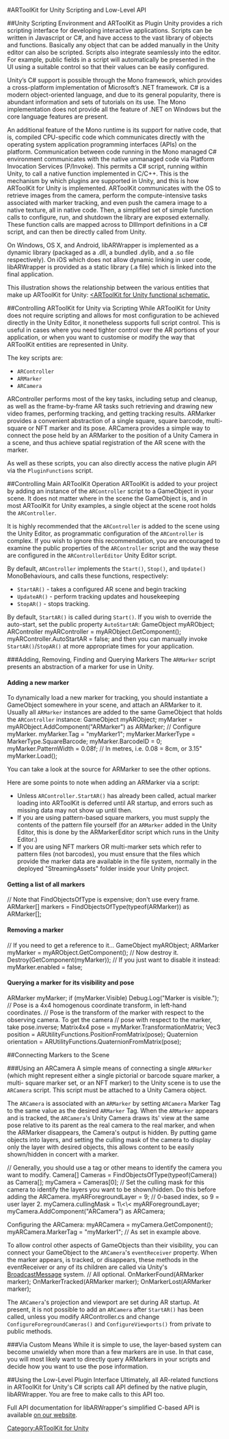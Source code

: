 #ARToolKit for Unity Scripting and Low-Level API

##Unity Scripting Environment and ARToolKit as Plugin
Unity provides a rich scripting interface for developing interactive applications. Scripts can be written in Javascript or C\#, and have access to the vast library of objects and functions. Basically any object that can be added manually in the Unity editor can also be scripted. Scripts also integrate seamlessly into the editor. For example, public fields in a script will automatically be presented in the UI using a suitable control so that their values can be easily configured.

Unity’s C\# support is possible through the Mono framework, which provides a cross-platform implementation of Microsoft’s .NET framework. C\# is a modern object-oriented language, and due to its general popularity, there is abundant information and sets of tutorials on its use. The Mono implementation does not provide all the feature of .NET on Windows but the core language features are present.

An additional feature of the Mono runtime is its support for native code, that is, compiled CPU-specific code which communicates directly with the operating system application programming interfaces (APIs) on the platform. Communication between code running in the Mono managed C\# environment communicates with the native unmanaged code via Platform Invocation Services (P/Invoke). This permits a C\# script, running within Unity, to call a native function implemented in C/C++. This is
the mechanism by which plugins are supported in Unity, and this is how ARToolKit for Unity is implemented. ARToolKit communicates with the OS to retrieve images from the camera, perform the compute-intensive tasks associated with marker tracking, and even push the camera image to a native texture, all in native code. Then, a simplified set of simple function calls to configure, run, and shutdown the library are exposed externally. These function calls are mapped across to DllImport definitions in a C\# script, and can then be directly called from Unity.

On Windows, OS X, and Android, libARWrapper is implemented as a dynamic library (packaged as a .dll, a bundled .dylib, and a .so file respectively). On iOS which does not allow dynamic linking in user code, libARWrapper is provided as a static library (.a file) which is linked into the final application.

This illustration shows the relationship between the various entities that make up ARToolKit for Unity:
[<ARToolKit for Unity functional schematic.][functional_schematic]

##Controlling ARToolKit for Unity via Scripting
While ARToolKit for Unity does not require scripting and allows for most configuration to be achieved directly in the Unity Editor, it nonetheless supports full script control. This is useful in cases where you need tighter control over the AR portions of your application, or when you want to customise or modify the way that ARToolKit entities are represented in Unity.

The key scripts are:
-   `ARController`
-   `ARMarker`
-   `ARCamera`

ARController performs most of the key tasks, including setup and
cleanup, as well as the frame-by-frame AR tasks such retrieving and
drawing new video frames, performing tracking, and getting tracking
results. ARMarker provides a convenient abstraction of a single square,
square barcode, multi-square or NFT marker and its pose. ARCamera
provides a simple way to connect the pose held by an ARMarker to the
position of a Unity Camera in a scene, and thus achieve spatial
registration of the AR scene with the marker.

As well as these scripts, you can also directly access the native plugin API via the `PluginFunctions` script.

##Controlling Main ARToolKit Operation
ARToolKit is added to your project by adding an instance of the `ARController` script to a GameObject in your scene. It does not matter where in the scene the GameObject is, and in most ARToolKit for Unity examples, a single object at the scene root holds the `ARController`.

It is highly recommended that the `ARController` is added to the scene using the Unity Editor, as programmatic configuration of the `ARController` is complex. If you wish to ignore this recommendation, you are encouraged to examine the public properties of the `ARController` script and the way these are configured in the `ARControllerEditor` Unity Editor script.

By default, `ARController` implements the `Start()`, `Stop()`, and `Update()` MonoBehaviours, and calls these functions, respectively:
-   `StartAR()` - takes a configured AR scene and begin tracking
-   `UpdateAR()` - perform tracking updates and housekeeping
-   `StopAR()` - stops tracking.

By default, `StartAR()` is called during `Start()`. If you wish to override the auto-start, set the public property `AutoStartAR`:
<csharp>
GameObject myARObject;
ARController myARController = myARObject.GetComponent<ARMarker>();
myARController.AutoStartAR = false;
</csharp>
and then you can manually invoke `StartAR()`/`StopAR()` at more appropriate times for your application.

###Adding, Removing, Finding and Querying Markers
The `ARMarker` script presents an abstraction of a marker for use in Unity.

#### Adding a new marker
To dynamically load a new marker for tracking, you should instantiate a GameObject somewhere in your scene, and attach an ARMarker to it. Usually all `ARMarker` instances are added to the same GameObject that holds the `ARController` instance:
<csharp>
GameObject myARObject;
myMarker = myARObject.AddComponent("ARMarker") as ARMarker;
// Configure
myMarker. myMarker.Tag = "myMarker1";
myMarker.MarkerType = MarkerType.SquareBarcode;
myMarker.BarcodeID = 0;
myMarker.PatternWidth = 0.08f;
// In metres, i.e. 0.08 = 8cm, or 3.15"
myMarker.Load();
</csharp>

You can take a look at the source for ARMarker to see the other options.

Here are some points to note when adding an ARMarker via a script:
-   Unless `ARController.StartAR()` has already been called, actual marker loading into ARToolKit is deferred until AR startup, and errors such as missing data may not show up until then.
-   If you are using pattern-based square markers, you must supply the contents of the pattern file yourself (for an `ARMarker` added in the Unity Editor, this is done by the ARMarkerEditor script which runs in the Unity Editor.)
-   If you are using NFT markers OR multi-marker sets which refer to pattern files (not barcodes), you must ensure that the files which provide the marker data are available in the file system, normally in the deployed "StreamingAssets" folder inside your Unity project.

#### Getting a list of all markers
<csharp>
// Note that FindObjectsOfType is expensive; don't use every frame.
ARMarker[] markers = FindObjectsOfType(typeof(ARMarker)) as ARMarker[];
</csharp>

#### Removing a marker
<csharp>
// If you need to get a reference to it...
GameObject myARObject;
ARMarker myMarker = myARObject.GetComponent<ARMarker>();
// Now destroy it.
Destroy(GetComponent(myMarker));
// If you just want to disable it instead:
myMarker.enabled = false;
</csharp>

#### Querying a marker for its visibility and pose
<csharp>
ARMarker myMarker;
if (myMarker.Visible) Debug.Log("Marker is visible.");
// Pose is a 4x4 homogenous coordinate transform, in left-hand coordinates.
// Pose is the transform of the marker with respect to the observing camera. To get the camera
// pose with respect to the marker, take pose.inverse;
Matrix4x4 pose = myMarker.TransformationMatrix;
Vec3 position = ARUtilityFunctions.PositionFromMatrix(pose);
Quaternion orientation = ARUtilityFunctions.QuaternionFromMatrix(pose);
</csharp>

##Connecting Markers to the Scene

###Using an ARCamera
A simple means of connecting a single `ARMarker` (which might represent either a single pictorial or barcode square marker, a multi- square marker set, or an NFT marker) to the Unity scene is to use the `ARCamera` script. This script must be attached to a Unity Camera object.

The `ARCamera` is associated with an `ARMarker` by setting `ARCamera` Marker Tag to the same value as the desired `ARMarker` Tag. When the `ARMarker` appears and is tracked, the `ARCamera`'s Unity Camera draws its' view at the same pose relative to its parent as the real camera to the real marker, and when the ARMarker disappears, the Camera's output is hidden. By putting game objects into layers, and setting the culling mask of the camera to display only the layer with desired objects, this allows content to be easily shown/hidden in concert with a marker.

<csharp>
    // Generally, you should use a tag or other means to identify the camera you want to modify.
    Camera[] Cameras = FindObjectsOfType(typeof(Camera)) as Camera[];
    myCamera = Cameras[0];
    // Set the culling mask for this camera to identify the layers you want to be shown/hidden. Do this before adding the ARCamera. 
    myARForegroundLayer = 9;
    // 0-based index, so 9 = user layer 2.
    myCamera.cullingMask = 1\<\< myARForegroundLayer;
    myCamera.AddComponent("ARCamera") as ARCamera;
</csharp>

Configuring the ARCamera:
<csharp>
    myARCamera = myCamera.GetComponent<ARCamera>();
    myARCamera.MarkerTag = "myMarker1";
    // As set in example above.
</csharp>

To allow control other aspects of GameObjects than their visibility, you can connect your GameObject to the `ARCamera`'s `eventReceiver` property. When the marker appears, is tracked, or disappears, these methods in the eventReceiver or any of its children are called via Unity's [BroadcastMessage][broadcast_message] system.
<csharp>
    // All optional. OnMarkerFound(ARMarker marker);
    OnMarkerTracked(ARMarker marker);
    OnMarkerLost(ARMarker marker);
</csharp>

The `ARCamera`'s projection and viewport are set during AR startup. At present, it is not possible to add an `ARCamera` after `StartAR()` has been called, unless you modify ARController.cs and change `ConfigureForegroundCameras()` and `ConfigureViewports()` from private to public methods.

###Via Custom Means
While it is simple to use, the layer-based system can become unwieldy when more than a few markers are in use. In that case, you will most likely want to directly query ARMarkers in your scripts and decide how you want to use the pose information.

##Using the Low-Level Plugin Interface
Ultimately, all AR-related functions in ARToolKit for Unity's C\# scripts call API defined by the native plugin, libARWrapper. You are free to make calls to this API too.

Full API documentation for libARWrapper's simplified C-based API is available [on our website][c_docs].

[functional_schematic]:/File:ARToolKit_for_Unity_functional_schematic.png "wikilink"
[broadcast_message]:http://docs.unity3d.com/ScriptReference/GameObject.BroadcastMessage.html
[c_docs]:http://www.artoolworks.com/support/doc/artoolkit5/apiref-ARWrapper/html/_a_r_tool_kit_wrapper_exported_a_p_i_8h.html

[Category:ARToolKit for Unity](/Category:ARToolKit_for_Unity "wikilink")
